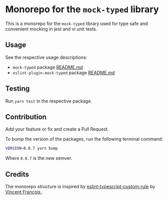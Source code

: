 # Monorepo for the `mock-typed` library

This is a monorepo for the `mock-typed` library used for type safe and convenient mocking in jest and vi unit tests.

## Usage

See the respective usage descriptions:

* `mock-typed` package [README.md](packages/mock-typed/README.md)
* `eslint-plugin-mock-typed` package [README.md](packages/eslint-plugin-mock-typed/README.md)

## Testing

Run `yarn test` in the respective package.

## Contribution

Add your feature or fix and create a Pull Request.

To bump the version of the packages, run the following terminal command:

```sh
VERSION=0.0.7 yarn bump
```

Where `0.0.7` is the new semver.

## Credits

The monorepo structure is inspired by [eslint-typescript-custom-rule](https://github.com/vinassefranche/eslint-typescript-custom-rule) by [Vincent François
](https://github.com/vinassefranche).